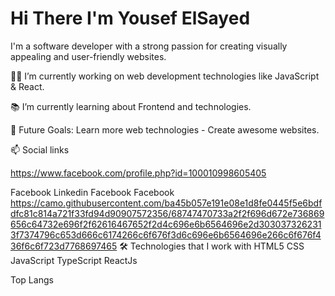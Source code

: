 # Hi There I'm Yousef ElSayed 
I'm a software developer with a strong passion for creating visually appealing and user-friendly websites.

👨‍💻 I’m currently working on web development technologies like JavaScript & React.

📚 I’m currently learning about Frontend and  technologies.

🎯 Future Goals: Learn more web technologies - Create awesome websites.

📫 Social links

https://www.facebook.com/profile.php?id=100010998605405

Facebook Linkedin Facebook Facebook
https://camo.githubusercontent.com/ba45b057e191e08e1d8fe0445f5e6bdfdfc81c814a721f33fd94d90907572356/68747470733a2f2f696d672e736869656c64732e696f2f62616467652f2d4c696e6b6564696e2d3030373262313f7374796c653d666c6174266c6f676f3d6c696e6b6564696e266c6f676f436f6c6f723d7768697465
🛠  Technologies that I work with
HTML5 CSS JavaScript TypeScript ReactJs 

Top Langs
